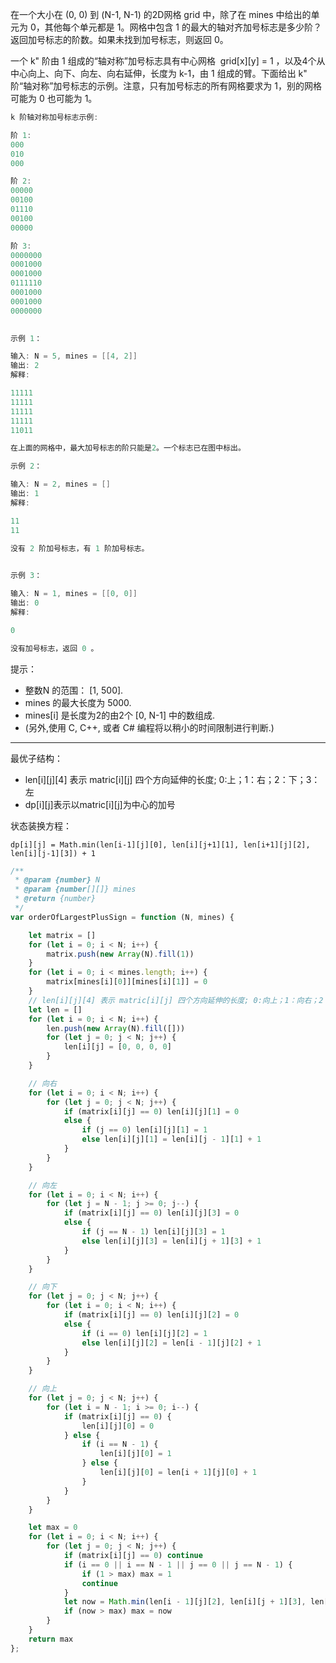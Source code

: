 在一个大小在 (0, 0) 到 (N-1, N-1) 的2D网格 grid 中，除了在 mines 中给出的单元为 0，其他每个单元都是 1。网格中包含 1 的最大的轴对齐加号标志是多少阶？返回加号标志的阶数。如果未找到加号标志，则返回 0。

一个 k" 阶由 1 组成的“轴对称”加号标志具有中心网格  grid[x][y] = 1 ，以及4个从中心向上、向下、向左、向右延伸，长度为 k-1，由 1 组成的臂。下面给出 k" 阶“轴对称”加号标志的示例。注意，只有加号标志的所有网格要求为 1，别的网格可能为 0 也可能为 1。

```cpp
k 阶轴对称加号标志示例:

阶 1:
000
010
000

阶 2:
00000
00100
01110
00100
00000

阶 3:
0000000
0001000
0001000
0111110
0001000
0001000
0000000
 

示例 1：

输入: N = 5, mines = [[4, 2]]
输出: 2
解释:

11111
11111
11111
11111
11011

在上面的网格中，最大加号标志的阶只能是2。一个标志已在图中标出。

示例 2：

输入: N = 2, mines = []
输出: 1
解释:

11
11

没有 2 阶加号标志，有 1 阶加号标志。
 

示例 3：

输入: N = 1, mines = [[0, 0]]
输出: 0
解释:

0

没有加号标志，返回 0 。
```

提示：

- 整数N 的范围： [1, 500].
- mines 的最大长度为 5000.
- mines[i] 是长度为2的由2个 [0, N-1] 中的数组成.
- (另外,使用 C, C++, 或者 C# 编程将以稍小的时间限制进行​​判断.)


---

最优子结构：

- len[i][j][4] 表示 matric[i][j] 四个方向延伸的长度; 0:上；1：右；2：下；3：左
- dp[i][j]表示以matric[i][j]为中心的加号

状态装换方程：

`dp[i][j] = Math.min(len[i-1][j][0], len[i][j+1][1], len[i+1][j][2], len[i][j-1][3]) + 1`

```javascript
/**
 * @param {number} N
 * @param {number[][]} mines
 * @return {number}
 */
var orderOfLargestPlusSign = function (N, mines) {

    let matrix = []
    for (let i = 0; i < N; i++) {
        matrix.push(new Array(N).fill(1))
    }
    for (let i = 0; i < mines.length; i++) {
        matrix[mines[i][0]][mines[i][1]] = 0
    }
    // len[i][j][4] 表示 matric[i][j] 四个方向延伸的长度; 0:向上；1：向右；2：向下；3：向左
    let len = []
    for (let i = 0; i < N; i++) {
        len.push(new Array(N).fill([]))
        for (let j = 0; j < N; j++) {
            len[i][j] = [0, 0, 0, 0]
        }
    }

    // 向右
    for (let i = 0; i < N; i++) {
        for (let j = 0; j < N; j++) {
            if (matrix[i][j] == 0) len[i][j][1] = 0
            else {
                if (j == 0) len[i][j][1] = 1
                else len[i][j][1] = len[i][j - 1][1] + 1
            }
        }
    }

    // 向左
    for (let i = 0; i < N; i++) {
        for (let j = N - 1; j >= 0; j--) {
            if (matrix[i][j] == 0) len[i][j][3] = 0
            else {
                if (j == N - 1) len[i][j][3] = 1
                else len[i][j][3] = len[i][j + 1][3] + 1
            }
        }
    }

    // 向下
    for (let j = 0; j < N; j++) {
        for (let i = 0; i < N; i++) {
            if (matrix[i][j] == 0) len[i][j][2] = 0
            else {
                if (i == 0) len[i][j][2] = 1
                else len[i][j][2] = len[i - 1][j][2] + 1
            }
        }
    }

    // 向上
    for (let j = 0; j < N; j++) {
        for (let i = N - 1; i >= 0; i--) {
            if (matrix[i][j] == 0) {
                len[i][j][0] = 0
            } else {
                if (i == N - 1) {
                    len[i][j][0] = 1
                } else {
                    len[i][j][0] = len[i + 1][j][0] + 1
                }
            }
        }
    }

    let max = 0
    for (let i = 0; i < N; i++) {
        for (let j = 0; j < N; j++) {
            if (matrix[i][j] == 0) continue
            if (i == 0 || i == N - 1 || j == 0 || j == N - 1) {
                if (1 > max) max = 1
                continue
            }
            let now = Math.min(len[i - 1][j][2], len[i][j + 1][3], len[i + 1][j][0], len[i][j - 1][1]) + 1
            if (now > max) max = now
        }
    }
    return max
};
```
